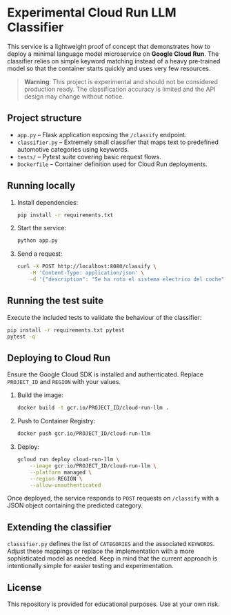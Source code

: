 # Experimental Cloud Run LLM Classifier

This service is a lightweight proof of concept that demonstrates how to deploy a minimal language model microservice on **Google Cloud Run**. The classifier relies on simple keyword matching instead of a heavy pre‑trained model so that the container starts quickly and uses very few resources.

> **Warning**: This project is experimental and should not be considered production ready. The classification accuracy is limited and the API design may change without notice.

## Project structure

- `app.py` – Flask application exposing the `/classify` endpoint.
- `classifier.py` – Extremely small classifier that maps text to predefined automotive categories using keywords.
- `tests/` – Pytest suite covering basic request flows.
- `Dockerfile` – Container definition used for Cloud Run deployments.

## Running locally

1. Install dependencies:
   ```sh
   pip install -r requirements.txt
   ```
2. Start the service:
   ```sh
   python app.py
   ```
3. Send a request:
   ```sh
   curl -X POST http://localhost:8080/classify \
       -H 'Content-Type: application/json' \
       -d '{"description": "Se ha roto el sistema electrico del coche"}'
   ```

## Running the test suite

Execute the included tests to validate the behaviour of the classifier:

```sh
pip install -r requirements.txt pytest
pytest -q
```

## Deploying to Cloud Run

Ensure the Google Cloud SDK is installed and authenticated. Replace `PROJECT_ID` and `REGION` with your values.

1. Build the image:
   ```sh
   docker build -t gcr.io/PROJECT_ID/cloud-run-llm .
   ```
2. Push to Container Registry:
   ```sh
   docker push gcr.io/PROJECT_ID/cloud-run-llm
   ```
3. Deploy:
   ```sh
   gcloud run deploy cloud-run-llm \
       --image gcr.io/PROJECT_ID/cloud-run-llm \
       --platform managed \
       --region REGION \
       --allow-unauthenticated
   ```

Once deployed, the service responds to `POST` requests on `/classify` with a JSON object containing the predicted category.

## Extending the classifier

`classifier.py` defines the list of `CATEGORIES` and the associated `KEYWORDS`. Adjust these mappings or replace the implementation with a more sophisticated model as needed. Keep in mind that the current approach is intentionally simple for easier testing and experimentation.

## License

This repository is provided for educational purposes. Use at your own risk.
